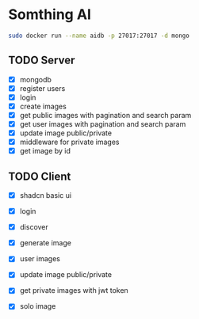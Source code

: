 # Somthing AI

```bash
sudo docker run --name aidb -p 27017:27017 -d mongo
```

## TODO Server 
- [x] mongodb
- [x] register users
- [x] login
- [x] create images
- [x] get public images with pagination and search param
- [x] get user images with pagination and search param
- [x] update image public/private
- [x] middleware for private images
- [x] get image by id

## TODO Client
- [x] shadcn basic ui
- [x] login 
- [x] discover 
- [x] generate image
- [x] user images
- [x] update image public/private
- [x] get private images with jwt token
- [x] solo image


